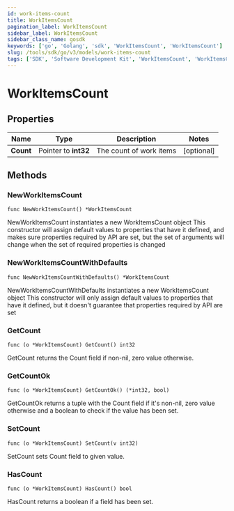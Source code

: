 ```yaml
---
id: work-items-count
title: WorkItemsCount
pagination_label: WorkItemsCount
sidebar_label: WorkItemsCount
sidebar_class_name: gosdk
keywords: ['go', 'Golang', 'sdk', 'WorkItemsCount', 'WorkItemsCount']
slug: /tools/sdk/go/v3/models/work-items-count
tags: ['SDK', 'Software Development Kit', 'WorkItemsCount', 'WorkItemsCount']
---
```


# WorkItemsCount

## Properties

| Name      | Type                 | Description             | Notes      |
| --------- | -------------------- | ----------------------- | ---------- |
| **Count** | Pointer to **int32** | The count of work items | [optional] |

## Methods

### NewWorkItemsCount

`func NewWorkItemsCount() *WorkItemsCount`

NewWorkItemsCount instantiates a new WorkItemsCount object This constructor will assign default values to properties that have it defined, and makes sure properties required by API are set, but the set of arguments will change when the set of required properties is changed

### NewWorkItemsCountWithDefaults

`func NewWorkItemsCountWithDefaults() *WorkItemsCount`

NewWorkItemsCountWithDefaults instantiates a new WorkItemsCount object This constructor will only assign default values to properties that have it defined, but it doesn't guarantee that properties required by API are set

### GetCount

`func (o *WorkItemsCount) GetCount() int32`

GetCount returns the Count field if non-nil, zero value otherwise.

### GetCountOk

`func (o *WorkItemsCount) GetCountOk() (*int32, bool)`

GetCountOk returns a tuple with the Count field if it's non-nil, zero value otherwise and a boolean to check if the value has been set.

### SetCount

`func (o *WorkItemsCount) SetCount(v int32)`

SetCount sets Count field to given value.

### HasCount

`func (o *WorkItemsCount) HasCount() bool`

HasCount returns a boolean if a field has been set.

